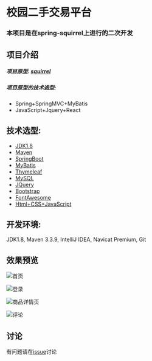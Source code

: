 # 校园二手交易平台
### 本项目是在spring-squirrel上进行的二次开发
## **项目介绍**
##### **项目原型:** [squirrel](https://github.com/hlk-1135/squirrel)
##### **项目原型的技术选型:**
- Spring+SpringMVC+MyBatis
- JavaScript+Jquery+React

## **技术选型:**
- [JDK1.8]()
- [Maven]()
- [SpringBoot](https://projects.spring.io/spring-boot/)
- [MyBatis](http://www.mybatis.org/mybatis-3/zh/index.html)
- [Thymeleaf](http://www.thymeleaf.org/doc/tutorials/3.0/thymeleafspring.html)
- [MySQL]()
- [JQuery]()
- [Bootstrap]()
- [FontAwesome]()
- [Html+CSS+JavaScript]()
 
## **开发环境:** 
JDK1.8, Maven 3.3.9, IntelliJ IDEA, Navicat Premium, Git

## **效果预览**
![首页](https://github.com/gdufeZLYL/blog/blob/master/images/20180421162953.png)

![登录](https://github.com/gdufeZLYL/blog/blob/master/images/20180421165357.png)

![商品详情页](https://github.com/gdufeZLYL/blog/blob/master/images/20180421165448.png)

![评论](https://github.com/gdufeZLYL/blog/blob/master/images/20180421165626.png)

## **讨论**
有问题请在[issue](https://github.com/gdufeZLYL/springboot-squirrel/issues)讨论